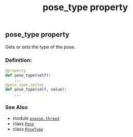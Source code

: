 ﻿---
title: pose_type property
second_title: Aspose.3D for Python via .NET API References
description: 
type: docs
weight: 100
url: /aspose.threed/pose/pose_type/
is_root: false
---

## pose_type property


Gets or sets the type of the pose.
### Definition:
```python
@property
def pose_type(self):
    ...
@pose_type.setter
def pose_type(self, value):
    ...
```

### See Also
* module [`aspose.threed`](../../)
* class [`Pose`](/3d/python-net/aspose.threed/pose)
* class [`PoseType`](/3d/python-net/aspose.threed/posetype)
